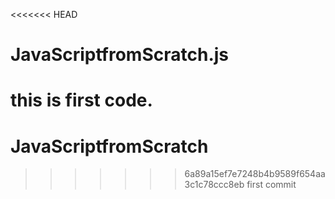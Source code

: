 <<<<<<< HEAD
# JavaScriptfromScratch.js

this is first code.
=======
# JavaScriptfromScratch
>>>>>>> 6a89a15ef7e7248b4b9589f654aa3c1c78ccc8eb
first commit